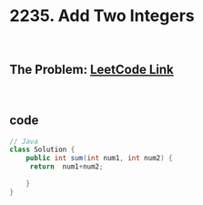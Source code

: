 # 2235. Add Two Integers

<br>

## The Problem: [LeetCode Link](https://leetcode.com/problems/add-two-integers/)

<br>

## code

```Java
// Java
class Solution {
    public int sum(int num1, int num2) {
     return  num1+num2;
        
    }
}
```
